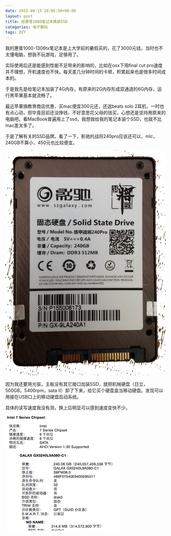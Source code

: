 ```yaml
---
date: 2015-08-15 20:05:50+00:00
layout: post
title: 给惠普1000笔记本换装SSD
categories: 电子数码
tags: DIY
---
```


我的惠普1000-1306tx笔记本是上大学前的暑假买的，花了3000元钱，当时也不太懂电脑，想我不玩游戏，足够用了。

实际使用后还是能感到性能不足带来的影响的，比如在osx下用final cut pro速度并不理想，开机速度也不快。每天差几分钟时间的卡顿，积累起来也是很多时间成本的。

于是我先是给笔记本加装了4G内存，有原来的2G内存形成双通道的6G内存，运行黑苹果基本就流畅了。

最近苹果搞教育商店优惠，买mac便宜300元还，还送beats solo 2耳机，一时也有点心动，但毕竟目前还没挣钱，不好意思花父母的钱买。心想还是坚持用原来的电脑吧。看MacBook普遍用上了ssd，我想我给我的笔记本装个SSD，也就不比mac差太多了。

于是了解有关的SSD品牌。看了一下，影驰的战将240pro应该还可以，mlc，240GB不算小，450元也比较便宜。

![](/album/ssd/2.jpg)

因为我还要用光驱，主板没有其它接口加装SSD，就把机械硬盘（日立，500GB，5400rpm，sata II）卸了下来，给它买个硬盘盒当移动硬盘。发现可以用接在USB口上的移动硬盘启动系统。

具体的读写速度我没有测，换上后明显可以感到速度变快不少。

![](/album/ssd/1.png)
